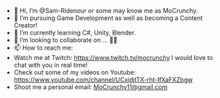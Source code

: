 - 👋 Hi, I’m @Sam-Ridenour or some may know me as MoCrunchy.
- 👀 I’m pursuing Game Development as well as becoming a Content Creator!
- 🌱 I’m currently learning C#, Unity, Blender.
- 💞️ I’m looking to collaborate on ... 🤷‍♂️
- 📫 How to reach me: 
- Watch me at Twitch: https://www.twitch.tv/mocrunchy I would love to chat with you in real time!
- Check out some of my videos on Youtube: https://www.youtube.com/channel/UCxidjtTX-rht-IfXaFXZbgw
- Shoot me a personal email: MoCrunchy11@gmail.com

<!---
Sam-Ridenour/Sam-Ridenour is a ✨ special ✨ repository because its `README.md` (this file) appears on your GitHub profile.
You can click the Preview link to take a look at your changes.
--->
